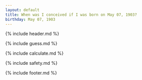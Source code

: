 ```yaml
---
layout: default
title: When was I conceived if I was born on May 07, 1903?
birthday: May 07, 1903
---
```


{% include header.md %}

{% include guess.md %}

{% include calculate.md %}

{% include safety.md %}

{% include footer.md %}



